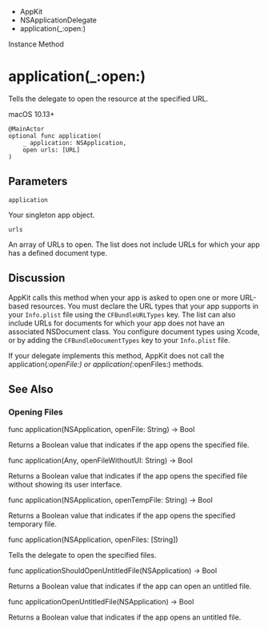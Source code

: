 

- AppKit
- NSApplicationDelegate
-  application(\_:open:) 

Instance Method

# application(\_:open:)

Tells the delegate to open the resource at the specified URL.

macOS 10.13+

``` source
@MainActor
optional func application(
    _ application: NSApplication,
    open urls: [URL]
)
```

## Parameters 

`application`  

Your singleton app object.

`urls`  

An array of URLs to open. The list does not include URLs for which your app has a defined document type.

## Discussion

AppKit calls this method when your app is asked to open one or more URL-based resources. You must declare the URL types that your app supports in your `Info.plist` file using the `CFBundleURLTypes` key. The list can also include URLs for documents for which your app does not have an associated NSDocument class. You configure document types using Xcode, or by adding the `CFBundleDocumentTypes` key to your `Info.plist` file.

If your delegate implements this method, AppKit does not call the application(_:openFile:) or application(_:openFiles:) methods.

## See Also

### Opening Files

func application(NSApplication, openFile: String) -> Bool

Returns a Boolean value that indicates if the app opens the specified file.

func application(Any, openFileWithoutUI: String) -> Bool

Returns a Boolean value that indicates if the app opens the specified file without showing its user interface.

func application(NSApplication, openTempFile: String) -> Bool

Returns a Boolean value that indicates if the app opens the specified temporary file.

func application(NSApplication, openFiles: [String])

Tells the delegate to open the specified files.

func applicationShouldOpenUntitledFile(NSApplication) -> Bool

Returns a Boolean value that indicates if the app can open an untitled file.

func applicationOpenUntitledFile(NSApplication) -> Bool

Returns a Boolean value that indicates if the app opens an untitled file.


